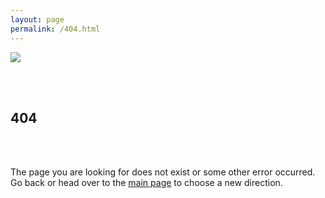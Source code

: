 ```yaml
---
layout: page
permalink: /404.html
---
```


<style text="style/css">
	img {
		float:center;
	}
</style>

<div>

<img src="../assets/images/404-emoji.jpg"/>
<p align="center">
<br/><br/><h2>404</h2><br/><br/>

The page you are looking for does not exist or some other error occurred.<br/>
Go back or head over to the <a href="https://tushaargvs.github.io/" target="_blank">main page</a> to choose a new direction.
</p>
</div>